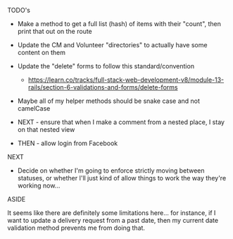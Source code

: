 TODO's

* Make a method to get a full list (hash) of items with their "count", then print that out on the route

* Update the CM and Volunteer "directories" to actually have some content on them

* Update the "delete" forms to follow this standard/convention
  - https://learn.co/tracks/full-stack-web-development-v8/module-13-rails/section-6-validations-and-forms/delete-forms

* Maybe all of my helper methods should be snake case and not camelCase

* NEXT - ensure that when I make a comment from a nested place, I stay on that nested view
* THEN - allow login from Facebook

NEXT
* Decide on whether I'm going to enforce strictly moving between statuses, or whether I'll just kind of allow things to work the way they're working now...

ASIDE

  It seems like there are definitely some limitations here... for instance, if I want to update a delivery request from a past date, then my current date validation method prevents me from doing that.
